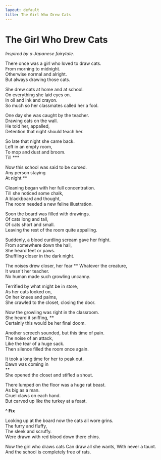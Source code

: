 ```yaml
---
layout: default
title: The Girl Who Drew Cats
---
```

# The Girl Who Drew Cats

_Inspired by a Japanese fairytale._

There once was a girl who loved to draw cats.  
From morning to midnight.  
Otherwise normal and alright.  
But always drawing those cats.

She drew cats at home and at school.  
On everything she laid eyes on.  
In oil and ink and crayon.  
So much so her classmates called her a fool.

One day she was caught by the teacher.  
Drawing cats on the wall.  
He told her, appalled,  
Detention that night should teach her.

So late that night she came back.  
Left in an empty room,  
To mop and dust and broom.  
Till ***

Now this school was said to be cursed.  
Any person staying  
At night
**

Cleaning began with her full concentration.  
Till she noticed some chalk,  
A blackboard and thought,  
The room needed a new feline illustration.

Soon the board was filled with drawings.  
Of cats long and tall,  
Of cats short and small.  
Leaving the rest of the room quite appalling.

Suddenly, a blood curdling scream gave her fright.  
From somewhere down the hall,  
She heard feet or paws.  
Shuffling closer in the dark night.

The noises drew closer, her fear **
Whatever the creature,  
It wasn't her teacher.  
No human made such growling uncanny.

Terrified by what might be in store,  
As her cats looked on,  
On her knees and palms,  
She crawled to the closet, closing the door.

Now the growling was right in the classroom.  
She heard it sniffing,
**  
Certainly this would be her final doom.

Another screech sounded, but this time of pain.  
The noise of an attack,  
Like the tear of a huge sack.  
Then silence filled the room once again.

It took a long time for her to peak out.  
Dawn was coming in  
**  
She opened the closet and stifled a shout.  

There lumped on the floor was a huge rat beast.  
As big as a man.  
Cruel claws on each hand.  
But carved up like the turkey at a feast.

**^ Fix**

Looking up at the board now the cats all wore grins.  
The furry and fluffy,  
The sleek and scruffy.  
Were drawn with red blood down there chins.

Now the girl who draws cats
Can draw all she wants,
With never a taunt.  
And the school is completely free of rats.
